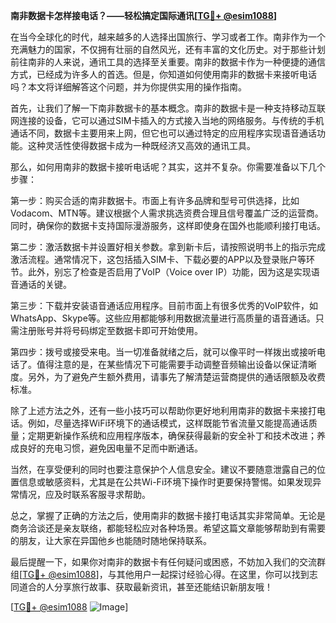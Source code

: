 **南非数据卡怎样接电话？——轻松搞定国际通讯[[TG💪+ @esim1088](https://t.me/s/esim1088)]**

在当今全球化的时代，越来越多的人选择出国旅行、学习或者工作。南非作为一个充满魅力的国家，不仅拥有壮丽的自然风光，还有丰富的文化历史。对于那些计划前往南非的人来说，通讯工具的选择至关重要。南非的数据卡作为一种便捷的通信方式，已经成为许多人的首选。但是，你知道如何使用南非的数据卡来接听电话吗？本文将详细解答这个问题，并为你提供实用的操作指南。

首先，让我们了解一下南非数据卡的基本概念。南非的数据卡是一种支持移动互联网连接的设备，它可以通过SIM卡插入的方式接入当地的网络服务。与传统的手机通话不同，数据卡主要用来上网，但它也可以通过特定的应用程序实现语音通话功能。这种灵活性使得数据卡成为一种既经济又高效的通讯工具。

那么，如何用南非的数据卡接听电话呢？其实，这并不复杂。你需要准备以下几个步骤：

第一步：购买合适的南非数据卡。市面上有许多品牌和型号可供选择，比如Vodacom、MTN等。建议根据个人需求挑选资费合理且信号覆盖广泛的运营商。同时，确保你的数据卡支持国际漫游服务，这样即使身在国外也能顺利接打电话。

第二步：激活数据卡并设置好相关参数。拿到新卡后，请按照说明书上的指示完成激活流程。通常情况下，这包括插入SIM卡、下载必要的APP以及登录账户等环节。此外，别忘了检查是否启用了VoIP（Voice over IP）功能，因为这是实现语音通话的关键。

第三步：下载并安装语音通话应用程序。目前市面上有很多优秀的VoIP软件，如WhatsApp、Skype等。这些应用都能够利用数据流量进行高质量的语音通话。只需注册账号并将号码绑定至数据卡即可开始使用。

第四步：拨号或接受来电。当一切准备就绪之后，就可以像平时一样拨出或接听电话了。值得注意的是，在某些情况下可能需要手动调整音频输出设备以保证清晰度。另外，为了避免产生额外费用，请事先了解清楚运营商提供的通话限额及收费标准。

除了上述方法之外，还有一些小技巧可以帮助你更好地利用南非的数据卡来接打电话。例如，尽量选择WiFi环境下的通话模式，这样既能节省流量又能提高通话质量；定期更新操作系统和应用程序版本，确保获得最新的安全补丁和技术改进；养成良好的充电习惯，避免因电量不足而中断通话。

当然，在享受便利的同时也要注意保护个人信息安全。建议不要随意泄露自己的位置信息或敏感资料，尤其是在公共Wi-Fi环境下操作时更要保持警惕。如果发现异常情况，应及时联系客服寻求帮助。

总之，掌握了正确的方法之后，使用南非的数据卡接打电话其实非常简单。无论是商务洽谈还是亲友联络，都能轻松应对各种场景。希望这篇文章能够帮助到有需要的朋友，让大家在异国他乡也能随时随地保持联系。

最后提醒一下，如果你对南非的数据卡有任何疑问或困惑，不妨加入我们的交流群组[[TG💪+ @esim1088](https://t.me/s/esim1088)]，与其他用户一起探讨经验心得。在这里，你可以找到志同道合的人分享旅行故事、获取最新资讯，甚至还能结识新朋友哦！

[[TG💪+ @esim1088](https://t.me/s/esim1088) ![Image](https://i.postimg.cc/4NQfJmqS/Snipaste-2025-05-13-00-14-12.png)]